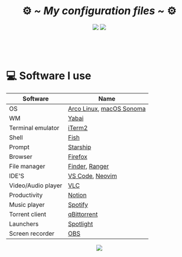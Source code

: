 <!-- HEADERS -->
<h1 align="center">
 ⚙️
  <b> 
   <i>
    ~ My configuration files ~
   </i>
  </b>
  ⚙️
</h1>

<div align="center">
  <img src="https://img.shields.io/github/stars/jorgeloopzz/dotfiles?style=for-the-badge&logo=starship&labelColor=%23232634&color=%23a6d189"> 
  <img src="https://img.shields.io/badge/Mac-maker?style=for-the-badge&logo=apple&logoColor=%23c6d0f5&labelColor=%23232634&color=%23e5c890"> 
</div>

&nbsp;

<!--
  Screenshot
-->

&nbsp;

# 💻 Software I use

| Software           | Name                                                                                                                                      |
| ------------------ | ----------------------------------------------------------------------------------------------------------------------------------------- |
| OS                 | [Arco Linux](https://github.com/jorgeloopzz/dotfiles/tree/master), [macOS Sonoma](https://github.com/jorgeloopzz/dotfiles/tree/mac)       |
| WM                 | [Yabai](https://github.com/koekeishiya/yabai)                                                                                             |
| Terminal emulator  | [iTerm2](https://iterm2.com/)                                                                                   |
| Shell              | [Fish](https://fishshell.com/)                                                                                                            |
| Prompt             | [Starship](https://starship.rs/)                                                                                                          |
| Browser            | [Firefox](https://www.mozilla.org/en-US/firefox/new/)                                                                                     |
| File manager       | [Finder](<https://en.wikipedia.org/wiki/Finder_(software)>), [Ranger](https://github.com/jorgeloopzz/dotfiles/tree/master/.config/ranger) |
| IDE'S              | [VS Code](https://wiki.archlinux.org/title/Visual_Studio_Code), [Neovim](https://wiki.archlinux.org/title/Neovim)                         |
| Video/Audio player | [VLC](https://wiki.archlinux.org/title/VLC_media_player)                                                                                  |
| Productivity       | [Notion](https://www.notion.com/)                                                                                  |
| Music player       | [Spotify](https://github.com/abba23/spotify-adblock)                                                                                      |
| Torrent client     | [qBittorrent](https://www.qbittorrent.org/)                                                                                               |
| Launchers          | [Spotlight](<https://en.wikipedia.org/wiki/Spotlight_(Apple)>)                                                                            |
| Screen recorder    | [OBS](https://wiki.archlinux.org/title/Open_Broadcaster_Software)                                                                         |

<p align="center"><img src="https://img.shields.io/github/license/jorgeloopzz/dotfiles?style=flat-square&logo=github&label=License&labelColor=%23181717&color=e78284"/></p>
